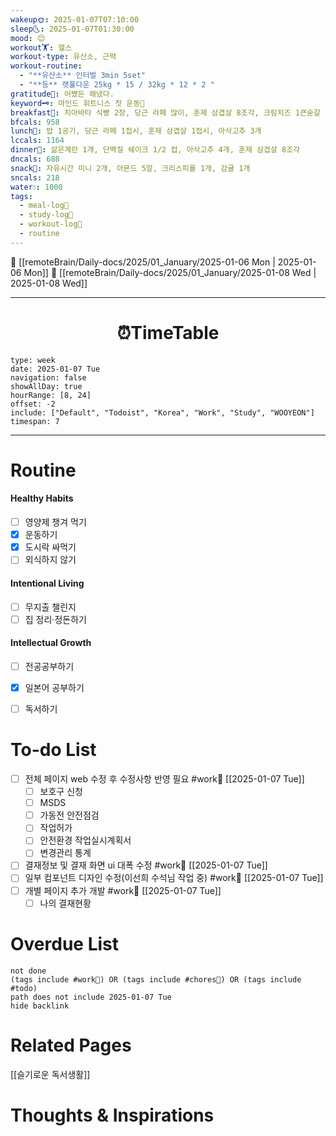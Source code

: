 ```yaml
---
wakeup🌞: 2025-01-07T07:10:00
sleep🌜: 2025-01-07T01:30:00
mood: 😊
workout🏋️: 헬스
workout-type: 유산소, 근력
workout-routine:
  - "**유산소** 인터벌 3min 5set"
  - "**등** 랫풀다운 25kg * 15 / 32kg * 12 * 2 "
gratitude🙏: 어쨌든 해냈다.
keyword🗝️: 마인드 휘트니스 첫 운동👟
breakfast🍳: 치아바타 식빵 2장, 당근 라페 많이, 훈제 삼겹살 8조각, 크림치즈 1큰숟갈
bfcals: 958
lunch🍚: 밥 1공기, 당근 라페 1접시, 훈제 삼겹살 1접시, 아삭고추 3개
lccals: 1164
dinner🥗: 삶은계란 1개, 단백질 쉐이크 1/2 컵, 아삭고추 4개, 훈제 삼겹살 8조각
dncals: 688
snack🍬: 자유시간 미니 2개, 아몬드 5알, 크리스피롤 1개, 감귤 1개
sncals: 218
water💧: 1000
tags:
  - meal-log📝
  - study-log📓
  - workout-log💪
  - routine
---
```


🔺 [[remoteBrain/Daily-docs/2025/01_January/2025-01-06 Mon | 2025-01-06 Mon]]
🔻 [[remoteBrain/Daily-docs/2025/01_January/2025-01-08 Wed | 2025-01-08 Wed]]
___
<h1> <center>⏰TimeTable </center> </h1>

```gEvent
type: week
date: 2025-01-07 Tue
navigation: false
showAllDay: true
hourRange: [8, 24]
offset: -2
include: ["Default", "Todoist", "Korea", "Work", "Study", "WOOYEON"]
timespan: 7
```

--- 


# Routine 

####  Healthy Habits
- [ ] 영양제 챙겨 먹기
- [x] 운동하기
- [x] 도시락 싸먹기
- [ ] 외식하지 않기 

####  Intentional Living 
- [ ] 무지출 챌린지 
- [ ] 집 정리·정돈하기

#### Intellectual Growth
- [ ] 전공공부하기
- [x] 일본어 공부하기
- [ ] 독서하기



# To-do List

- [ ] 전체 페이지 web 수정 후 수정사항 반영 필요  #work💼 [[2025-01-07 Tue]]  
	- [ ] 보호구 신청
	- [ ] MSDS
	- [ ] 가동전 안전점검
	- [ ] 작업허가
	- [ ] 안전환경 작업실시계획서
	- [ ] 변경관리 통계
- [ ] 결재정보 및 결재 화면 ui 대폭 수정 #work💼  [[2025-01-07 Tue]]
- [ ] 일부 컴포넌트 디자인 수정(이선희 수석님 작업 중) #work💼 [[2025-01-07 Tue]]
- [ ] 개별 페이지 추가 개발 #work💼 [[2025-01-07 Tue]]
    - [ ] 나의 결재현황

# Overdue List
```tasks
not done
(tags include #work💼) OR (tags include #chores🧺) OR (tags include #todo)
path does not include 2025-01-07 Tue
hide backlink
```

# Related Pages

[[슬기로운 독서생활]]

# Thoughts & Inspirations

